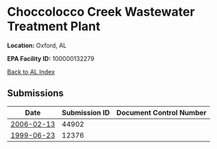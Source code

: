 # Choccolocco Creek Wastewater Treatment Plant

**Location:** Oxford, AL

**EPA Facility ID:** 100000132279

[Back to AL Index](../../index.md)

## Submissions

| Date | Submission ID | Document Control Number |
|------|--------------|-------------------------|
| [2006-02-13](submissions/44902.md) | 44902 |  |
| [1999-06-23](submissions/12376.md) | 12376 |  |
